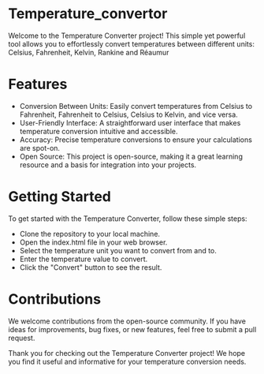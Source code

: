 # Temperature_convertor
Welcome to the Temperature Converter project! This simple yet powerful tool allows you to effortlessly convert temperatures between different units: Celsius, Fahrenheit, Kelvin, Rankine and Réaumur
# Features
* Conversion Between Units: Easily convert temperatures from Celsius to Fahrenheit, Fahrenheit to Celsius, Celsius to Kelvin, and vice versa.
* User-Friendly Interface: A straightforward user interface that makes temperature conversion intuitive and accessible.
* Accuracy: Precise temperature conversions to ensure your calculations are spot-on.
* Open Source: This project is open-source, making it a great learning resource and a basis for integration into your projects.

# Getting Started
To get started with the Temperature Converter, follow these simple steps:

* Clone the repository to your local machine.
* Open the index.html file in your web browser.
* Select the temperature unit you want to convert from and to.
* Enter the temperature value to convert.
* Click the "Convert" button to see the result.

# Contributions
We welcome contributions from the open-source community. If you have ideas for improvements, bug fixes, or new features, feel free to submit a pull request.

Thank you for checking out the Temperature Converter project! We hope you find it useful and informative for your temperature conversion needs.
